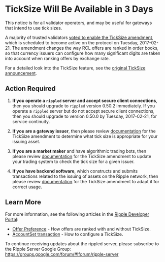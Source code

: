 # TickSize Will Be Available in 3 Days

This notice is for all validator operators, and may be useful for gateways that intend to use tick sizes.

A majority of trusted validators [voted to enable the TickSize amendment](https://developers.ripple.com/blog/2017/ticksize-voting.html), which is scheduled to become active on the protocol on Tuesday, 2017-02-21. The amendment changes the way RCL offers are ranked in order books, so that currency issuers can configure how many significant digits are taken into account when ranking offers by exchange rate.

For a detailed look into the TickSize feature, see the [original TickSize announcement](https://developers.ripple.com/blog/2017/ticksize-voting.html).


## Action Required

1. **If you operate a `rippled` server and accept secure client connections**, then you should upgrade to `rippled` version 0.50.2 immediately. If you operate a `rippled` server but do not accept secure client connections, then you should upgrade to version 0.50.0 by Tuesday, 2017-02-21, for service continuity.

2. **If you are a gateway issuer**, then please review [documentation](https://ripple.com/build/transactions/#offer-preference) for the TickSize amendment to determine what tick size is appropriate for your issuing asset.

3. **If you are a market maker** and have algorithmic trading bots, then please review [documentation](https://ripple.com/build/transactions/#offer-preference) for the TickSize amendment to update your trading system to check the tick size for a given issuer.

4. **If you have backend software**, which constructs and submits transactions related to the issuing of assets on the Ripple network, then please review [documentation](https://ripple.com/build/transactions/#offer-preference) for the TickSize amendment to adapt it for correct usage.


## Learn More

For more information, see the following articles in the [Ripple Developer Portal](https://ripple.com/build/):

- [Offer Preference](https://ripple.com/build/transactions/#offer-preference) - How offers are ranked with and without TickSize.
- [AccountSet transaction](https://ripple.com/build/transactions/#accountset) - How to configure a TickSize.

To continue receiving updates about the rippled server, please subscribe to the Ripple Server Google Group: <https://groups.google.com/forum/#!forum/ripple-server>